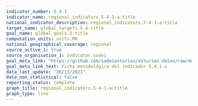 ```yaml
---
indicator_number: 5.4.1
indicator_name: regional_indicators.5-4-1-a-title
national_indicator_description: regional_indicators.5-4-1-a-title
target_name: global_targets.5-4-title
goal_name: global_goals.5-title
computation_units: units.MN
national_geographical_coverage: regional
source_active_1: true
source_organisation_1: indicator.sadei
goal_meta_link: "https://github.com/sadeiasturias/asturias-datos/raw/develop/descargas/metodologia/5.4.1.a.pdf"
goal_meta_link_text: Ficha metodológica del indicador 5.4.1.a
data_last_update: "26/11/2021"
data_non_statistical: false
reporting_status: complete
graph_title: regional_indicators.5-4-1-a-title
graph_type: line
---
```

